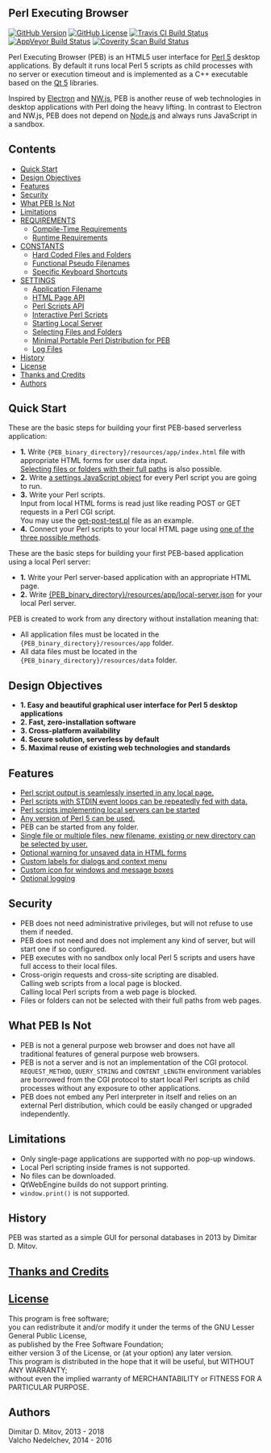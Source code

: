 Perl Executing Browser
--------------------------------------------------------------------------------

[![GitHub Version](https://img.shields.io/github/release/ddmitov/perl-executing-browser.svg)](https://github.com/ddmitov/perl-executing-browser/releases)
[![GitHub License](http://img.shields.io/badge/License-LGPL%20v3-blue.svg)](./LICENSE.md)
[![Travis CI Build Status](https://travis-ci.org/ddmitov/perl-executing-browser.svg?branch=master)](https://travis-ci.org/ddmitov/perl-executing-browser)
[![AppVeyor Build Status](https://ci.appveyor.com/api/projects/status/github/ddmitov/perl-executing-browser?branch=master&svg=true)](https://ci.appveyor.com/project/ddmitov/perl-executing-browser)
[![Coverity Scan Build Status](https://scan.coverity.com/projects/11334/badge.svg)](https://scan.coverity.com/projects/ddmitov-perl-executing-browser)  

Perl Executing Browser (PEB) is an HTML5 user interface for [Perl 5](https://www.perl.org/) desktop applications. By default it runs local Perl 5 scripts as child processes with no server or execution timeout and is implemented as a C++ executable based on the [Qt 5](https://www.qt.io/) libraries.  

Inspired by [Electron](http://electron.atom.io/) and [NW.js](http://nwjs.io/), PEB is another reuse of web technologies in desktop applications with Perl doing the heavy lifting. In contrast to Electron and NW.js, PEB does not depend on [Node.js](https://nodejs.org/en/) and always runs JavaScript in a sandbox.

## Contents
* [Quick Start](#quick-start)
* [Design Objectives](#design-objectives)
* [Features](#features)
* [Security](#security)
* [What PEB Is Not](#what-peb-is-not)
* [Limitations](#limitations)
* [REQUIREMENTS](./REQUIREMENTS.md)
  * [Compile-Time Requirements](./REQUIREMENTS.md#compile-time-requirements)
  * [Runtime Requirements](./REQUIREMENTS.md#runtime-requirements)
* [CONSTANTS](./CONSTANTS.md)
  * [Hard Coded Files and Folders](./CONSTANTS.md#hard-coded-files-and-folders)
  * [Functional Pseudo Filenames](./CONSTANTS.md#functional-pseudo-filenames)
  * [Specific Keyboard Shortcuts](./CONSTANTS.md#specific-keyboard-shortcuts)
* [SETTINGS](./SETTINGS.md)
  * [Application Filename](./SETTINGS.md#application-filename)
  * [HTML Page API](./SETTINGS.md#html-page-api)
  * [Perl Scripts API](./SETTINGS.md#perl-scripts-api)
  * [Interactive Perl Scripts](./SETTINGS.md#interactive-perl-scripts)
  * [Starting Local Server](./SETTINGS.md#starting-local-server)
  * [Selecting Files and Folders](./SETTINGS.md#selecting-files-and-folders)
  * [Minimal Portable Perl Distribution for PEB](./SETTINGS.md#minimal-portable-perl-distribution-for-peb)
  * [Log Files](./SETTINGS.md#log-files)
* [History](#history)
* [License](./LICENSE.md)
* [Thanks and Credits](./CREDITS.md)
* [Authors](#authors)

## Quick Start
These are the basic steps for building your first PEB-based serverless application:  

* **1.** Write ``{PEB_binary_directory}/resources/app/index.html`` file with appropriate HTML forms for user data input.  
  [Selecting files or folders with their full paths](./SETTINGS.md#selecting-files-and-folders) is also possible.
* **2.** Write [a settings JavaScript object](./SETTINGS.md#perl-scripts-api) for every Perl script you are going to run.
* **3.** Write your Perl scripts.  
  Input from local HTML forms is read just like reading POST or GET requests in a Perl CGI script.  
  You may use the [get-post-test.pl](resources/app/perl/get-post-test.pl) file as an example.
* **4.** Connect your Perl scripts to your local HTML page using [one of the three possible methods](./SETTINGS.md#perl-scripts-api).  

These are the basic steps for building your first PEB-based application using a local Perl server:  

* **1.** Write your Perl server-based application with an appropriate HTML page.  
* **2.** Write [{PEB_binary_directory}/resources/app/local-server.json](./SETTINGS.md#starting-local-server) for your local Perl server.  

PEB is created to work from any directory without installation meaning that:
* All application files must be located in the ``{PEB_binary_directory}/resources/app`` folder.
* All data files must be located in the ``{PEB_binary_directory}/resources/data`` folder.

## Design Objectives
* **1. Easy and beautiful graphical user interface for Perl 5 desktop applications**  
* **2. Fast, zero-installation software**  
* **3. Cross-platform availability**  
* **4. Secure solution, serverless by default**  
* **5. Maximal reuse of existing web technologies and standards**

## Features
* [Perl script output is seamlessly inserted in any local page.](./SETTINGS.md#perl-scripts-api)
* [Perl scripts with STDIN event loops can be repeatedly fed with data.](./SETTINGS.md#interactive-perl-scripts)
* [Perl scripts implementing local servers can be started](./SETTINGS.md#starting-local-server)
* [Any version of Perl 5 can be used.](./REQUIREMENTS.md#runtime-requirements)
* PEB can be started from any folder.
* [Single file or multiple files, new filename, existing or new directory can be selected by user.](./SETTINGS.md#selecting-files-and-folders)  
* [Optional warning for unsaved data in HTML forms](./SETTINGS.md#html-page-api)
* [Custom labels for dialogs and context menu](./SETTINGS.md#html-page-api)
* [Custom icon for windows and message boxes](./CONSTANTS.md#icon)
* [Optional logging](./SETTINGS.md#html-page-api#log-files)

## Security
* PEB does not need administrative privileges, but will not refuse to use them if needed.
* PEB does not need and does not implement any kind of server, but will start one if so configured.
* PEB executes with no sandbox only local Perl 5 scripts and
  users have full access to their local files.
* Cross-origin requests and cross-site scripting are disabled.  
  Calling web scripts from a local page is blocked.  
  Calling local Perl scripts from a web page is blocked.  
* Files or folders can not be selected with their full paths from web pages.

## What PEB Is Not
* PEB is not a general purpose web browser and does not have all traditional features of general purpose web browsers.
* PEB is not a server and is not an implementation of the CGI protocol.  
``REQUEST_METHOD``, ``QUERY_STRING`` and ``CONTENT_LENGTH`` environment variables are borrowed from the CGI protocol to start local Perl scripts as child processes without any exposure to other applications.
* PEB does not embed any Perl interpreter in itself and relies on an external Perl distribution, which could be easily changed or upgraded independently.

## Limitations
* Only single-page applications are supported with no pop-up windows.
* Local Perl scripting inside frames is not supported.
* No files can be downloaded.
* QtWebEngine builds do not support printing.
* ``window.print()`` is not supported.

## History
PEB was started as a simple GUI for personal databases in 2013 by Dimitar D. Mitov.

## [Thanks and Credits](./CREDITS.md)

## [License](./LICENSE.md)
This program is free software;  
you can redistribute it and/or modify it under the terms of the GNU Lesser General Public License,  
as published by the Free Software Foundation;  
either version 3 of the License, or (at your option) any later version.  
This program is distributed in the hope that it will be useful, but WITHOUT ANY WARRANTY;  
without even the implied warranty of MERCHANTABILITY or FITNESS FOR A PARTICULAR PURPOSE.

## Authors
Dimitar D. Mitov, 2013 - 2018  
Valcho Nedelchev, 2014 - 2016  
